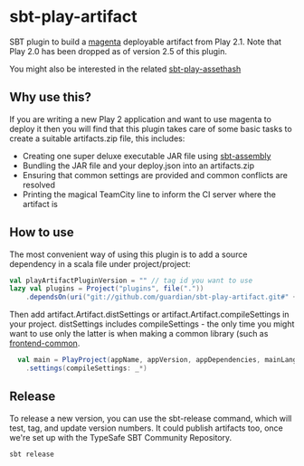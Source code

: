 sbt-play-artifact
=================

SBT plugin to build a [magenta](https://github.com/guardian/deploy) deployable artifact from Play 2.1. Note
that Play 2.0 has been dropped as of version 2.5 of this plugin.

You might also be interested in the related [sbt-play-assethash](https://github.com/guardian/sbt-play-assethash)

Why use this?
-------------

If you are writing a new Play 2 application and want to use magenta to deploy it then you will find that
this plugin takes care of some basic tasks to create a suitable artifacts.zip file, this includes:
* Creating one super deluxe executable JAR file using [sbt-assembly](https://github.com/sbt/sbt-assembly)
* Bundling the JAR file and your deploy.json into an artifacts.zip
* Ensuring that common settings are provided and common conflicts are resolved
* Printing the magical TeamCity line to inform the CI server where the artifact is


How to use
----------

The most convenient way of using this plugin is to add a source dependency in a scala file under project/project:

```scala
val playArtifactPluginVersion = "" // tag id you want to use
lazy val plugins = Project("plugins", file("."))
    .dependsOn(uri("git://github.com/guardian/sbt-play-artifact.git#" + playArtifactPluginVersion))
```

Then add artifact.Artifact.distSettings or artifact.Artifact.compileSettings in your project.  distSettings includes
compileSettings - the only time you might want to use only the latter is when making a common library (such as
[frontend-common](https://github.com/guardian/frontend-common).

```scala
  val main = PlayProject(appName, appVersion, appDependencies, mainLang = SCALA)
    .settings(compileSettings: _*)
```


Release
-------
To release a new version, you can use the sbt-release command, which will test, tag, and update version numbers.
It could publish artifacts too, once we're set up with the TypeSafe SBT Community Repository.

```
sbt release
```

